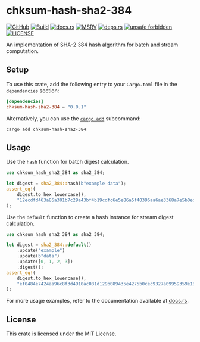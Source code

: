# chksum-hash-sha2-384

[![GitHub](https://img.shields.io/badge/github-chksum--rs%2Fhash--sha2--384-24292e?style=flat-square&logo=github "GitHub")](https://github.com/chksum-rs/hash-sha2-384)
[![Build](https://img.shields.io/github/actions/workflow/status/chksum-rs/hash-sha2-384/rust.yml?branch=master&style=flat-square&logo=github "Build")](https://github.com/chksum-rs/hash-sha2-384/actions/workflows/rust.yml)
[![docs.rs](https://img.shields.io/docsrs/chksum-hash-sha2-384?style=flat-square&logo=docsdotrs "docs.rs")](https://docs.rs/chksum-hash-sha2-384/)
[![MSRV](https://img.shields.io/badge/MSRV-1.63.0-informational?style=flat-square "MSRV")](https://github.com/chksum-rs/hash-sha2-384/blob/master/Cargo.toml)
[![deps.rs](https://deps.rs/crate/chksum-hash-sha2-384/0.0.1/status.svg?style=flat-square "deps.rs")](https://deps.rs/crate/chksum-hash-sha2-384/0.0.1)
[![unsafe forbidden](https://img.shields.io/badge/unsafe-forbidden-success.svg?style=flat-square "unsafe forbidden")](https://github.com/rust-secure-code/safety-dance)
[![LICENSE](https://img.shields.io/github/license/chksum-rs/hash-sha2-384?style=flat-square "LICENSE")](https://github.com/chksum-rs/hash-sha2-384/blob/master/LICENSE)

An implementation of SHA-2 384 hash algorithm for batch and stream computation.

## Setup

To use this crate, add the following entry to your `Cargo.toml` file in the `dependencies` section:

```toml
[dependencies]
chksum-hash-sha2-384 = "0.0.1"
```

Alternatively, you can use the [`cargo add`](https://doc.rust-lang.org/cargo/commands/cargo-add.html) subcommand:

```shell
cargo add chksum-hash-sha2-384
```

## Usage

Use the `hash` function for batch digest calculation.

```rust
use chksum_hash_sha2_384 as sha2_384;

let digest = sha2_384::hash(b"example data");
assert_eq!(
    digest.to_hex_lowercase(),
    "12ecdfd463a85a301b7c29a43bf4b19cdfc6e5e86a5f40396aa6ae3368a7e5b0ed31f3bef2eb3071577ba610b4ed1cb8"
);
```

Use the `default` function to create a hash instance for stream digest calculation.

```rust
use chksum_hash_sha2_384 as sha2_384;

let digest = sha2_384::default()
    .update("example")
    .update(b"data")
    .update([0, 1, 2, 3])
    .digest();
assert_eq!(
    digest.to_hex_lowercase(),
    "ef0484e7424aa96c8f3d4910ac081d129b089435e4275b0cec9327a09959359e18c3ca55355fbc32968d20c85c379d86"
);
```

For more usage examples, refer to the documentation available at [docs.rs](https://docs.rs/chksum-hash-sha2-384/).

## License

This crate is licensed under the MIT License.
